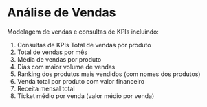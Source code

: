 # Análise de Vendas
Modelagem de vendas e consultas de KPIs incluindo: 


1. Consultas de KPIs Total de vendas por produto
2. Total de vendas por mês
3. Média de vendas por produto
4. Dias com maior volume de vendas
5. Ranking dos produtos mais vendidos (com nomes dos produtos)
6. Venda total por produto com valor financeiro
7. Receita mensal total
8. Ticket médio por venda (valor médio por venda)
